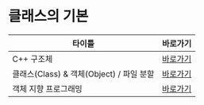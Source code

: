 # 클래스의 기본

| 타이틀| 바로가기 |
|----|----|
| C++ 구조체 |[바로가기](03-1/README.md)|
| 클래스(Class) & 객체(Object) / 파일 분할 |[바로가기](03-2/README.md)|
| 객체 지향 프로그래밍 |[바로가기](03-3/Object-Oriented.md)|
